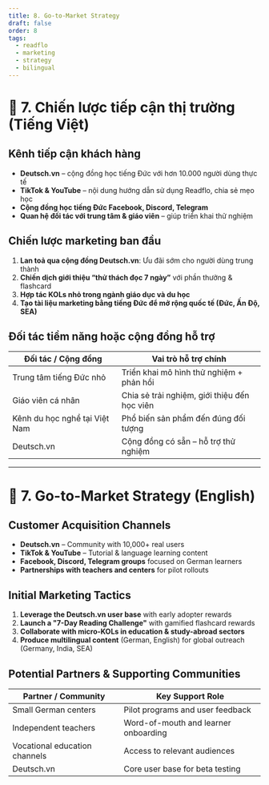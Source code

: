 ```yaml
---
title: 8. Go-to-Market Strategy
draft: false
order: 8
tags:
  - readflo
  - marketing
  - strategy
  - bilingual
---
```


# 📣 7. Chiến lược tiếp cận thị trường (Tiếng Việt)

## Kênh tiếp cận khách hàng

- **Deutsch.vn** – cộng đồng học tiếng Đức với hơn 10.000 người dùng thực tế
- **TikTok & YouTube** – nội dung hướng dẫn sử dụng Readflo, chia sẻ mẹo học
- **Cộng đồng học tiếng Đức Facebook, Discord, Telegram**
- **Quan hệ đối tác với trung tâm & giáo viên** – giúp triển khai thử nghiệm

## Chiến lược marketing ban đầu

1. **Lan toả qua cộng đồng Deutsch.vn**: Ưu đãi sớm cho người dùng trung thành
2. **Chiến dịch giới thiệu “thử thách đọc 7 ngày”** với phần thưởng & flashcard
3. **Hợp tác KOLs nhỏ trong ngành giáo dục và du học**
4. **Tạo tài liệu marketing bằng tiếng Đức để mở rộng quốc tế (Đức, Ấn Độ, SEA)**

## Đối tác tiềm năng hoặc cộng đồng hỗ trợ

| Đối tác / Cộng đồng        | Vai trò hỗ trợ chính                         |
|----------------------------|-----------------------------------------------|
| Trung tâm tiếng Đức nhỏ    | Triển khai mô hình thử nghiệm + phản hồi     |
| Giáo viên cá nhân          | Chia sẻ trải nghiệm, giới thiệu đến học viên |
| Kênh du học nghề tại Việt Nam | Phổ biến sản phẩm đến đúng đối tượng         |
| Deutsch.vn                 | Cộng đồng có sẵn – hỗ trợ thử nghiệm          |

---

# 📣 7. Go-to-Market Strategy (English)

## Customer Acquisition Channels

- **Deutsch.vn** – Community with 10,000+ real users
- **TikTok & YouTube** – Tutorial & language learning content
- **Facebook, Discord, Telegram groups** focused on German learners
- **Partnerships with teachers and centers** for pilot rollouts

## Initial Marketing Tactics

1. **Leverage the Deutsch.vn user base** with early adopter rewards
2. **Launch a "7-Day Reading Challenge"** with gamified flashcard rewards
3. **Collaborate with micro-KOLs in education & study-abroad sectors**
4. **Produce multilingual content** (German, English) for global outreach (Germany, India, SEA)

## Potential Partners & Supporting Communities

| Partner / Community           | Key Support Role                            |
|------------------------------|---------------------------------------------|
| Small German centers          | Pilot programs and user feedback            |
| Independent teachers          | Word-of-mouth and learner onboarding        |
| Vocational education channels | Access to relevant audiences                |
| Deutsch.vn                    | Core user base for beta testing             |
